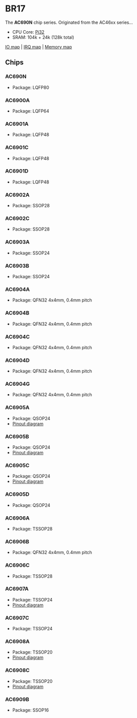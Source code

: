 # BR17

The **AC690N** chip series. Originated from the AC46xx series...

- CPU Core: [Pi32](../../cpu/index.md#pi32)
- SRAM: 104k + 24k (128k total)

[IO map](iomap.md) | [IRQ map](irq.md) | [Memory map](memmap.md)

## Chips

### AC690N

- Package: LQFP80

### AC6900A

- Package: LQFP64

### AC6901A

- Package: LQFP48

### AC6901C

- Package: LQFP48

### AC6901D

- Package: LQFP48

### AC6902A

- Package: SSOP28

### AC6902C

- Package: SSOP28

### AC6903A

- Package: SSOP24

### AC6903B

- Package: SSOP24

### AC6904A

- Package: QFN32 4x4mm, 0.4mm pitch

### AC6904B

- Package: QFN32 4x4mm, 0.4mm pitch

### AC6904C

- Package: QFN32 4x4mm, 0.4mm pitch

### AC6904D

- Package: QFN32 4x4mm, 0.4mm pitch

### AC6904G

- Package: QFN32 4x4mm, 0.4mm pitch

### AC6905A

- Package: QSOP24
- [Pinout diagram](../pinout-diagrams/AC6905A.svg)

### AC6905B

- Package: QSOP24
- [Pinout diagram](../pinout-diagrams/AC6905B.svg)

### AC6905C

- Package: QSOP24
- [Pinout diagram](../pinout-diagrams/AC6905C.svg)

### AC6905D

- Package: QSOP24

### AC6906A

- Package: TSSOP28

### AC6906B

- Package: QFN32 4x4mm, 0.4mm pitch

### AC6906C

- Package: TSSOP28

### AC6907A

- Package: TSSOP24
- [Pinout diagram](../pinout-diagrams/AC6907A.svg)

### AC6907C

- Package: TSSOP24

### AC6908A

- Package: TSSOP20
- [Pinout diagram](../pinout-diagrams/AC6908A.svg)

### AC6908C

- Package: TSSOP20
- [Pinout diagram](../pinout-diagrams/AC6908A.svg)

### AC6909B

- Package: SSOP16
